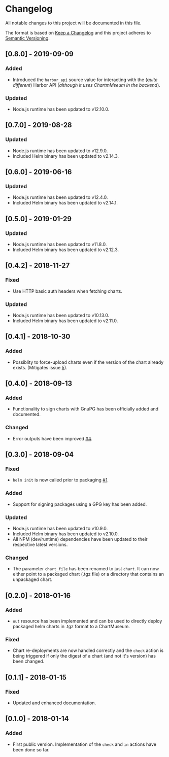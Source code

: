 # Changelog

All notable changes to this project will be documented in this file.

The format is based on [Keep a Changelog](http://keepachangelog.com/en/1.0.0/)
and this project adheres to [Semantic Versioning](http://semver.org/spec/v2.0.0.html).

## [0.8.0] - 2019-09-09

### Added

- Introduced the `harbor_api` source value for interacting with the (*quite different*)
  Harbor API (*although it uses ChartmMseum in the backend*).

### Updated

- Node.js runtime has been updated to v12.10.0.

## [0.7.0] - 2019-08-28

### Updated

- Node.js runtime has been updated to v12.9.0.
- Included Helm binary has been updated to v2.14.3.

## [0.6.0] - 2019-06-16

### Updated

- Node.js runtime has been updated to v12.4.0.
- Included Helm binary has been updated to v2.14.1.

## [0.5.0] - 2019-01-29

### Updated

- Node.js runtime has been updated to v11.8.0.
- Included Helm binary has been updated to v2.12.3.

## [0.4.2] - 2018-11-27

### Fixed

- Use HTTP basic auth headers when fetching charts.

### Updated

- Node.js runtime has been updated to v10.13.0.
- Included Helm binary has been updated to v2.11.0.

## [0.4.1] - 2018-10-30

### Added

- Possiblity to force-upload charts even if the version of the chart already
  exists. (Mitigates issue [5](https://github.com/cathive/concourse-chartmuseum-resource/issues/5)).

## [0.4.0] - 2018-09-13

### Added

- Functionality to sign charts with GnuPG has been officially added and documented.

### Changed

- Error outputs have been improved [#4](https://github.com/cathive/concourse-chartmuseum-resource/issues/4).

## [0.3.0] - 2018-09-04

### Fixed

- `helm init` is now called prior to packaging [#1](https://github.com/cathive/concourse-chartmuseum-resource/issues/1).

### Added

- Support for signing packages using a GPG key has been added.

### Updated

- Node.js runtime has been updated to v10.9.0.
- Included Helm binary has been updated to v2.10.0.
- All NPM (dev/runtime) dependencies have been updated to their respective latest
  versions.

### Changed

- The parameter `chart_file` has been renamed to just `chart`.
  It can now either point to a packaged chart (.tgz file) or a directory
  that contains an unpackaged chart.

## [0.2.0] - 2018-01-16

### Added

- `out` resource has been implemented and can be used to directly deploy packaged
  helm charts in .tgz format to a ChartMuseum.

### Fixed

- Chart re-deployments are now handled correctly and the `check` action is being
  triggered if only the digest of a chart (and not it's version) has been changed.

## [0.1.1] - 2018-01-15

### Fixed

- Updated and enhanced documentation.

## [0.1.0] - 2018-01-14

### Added

- First public version. Implementation of the `check` and `in` actions have been
  done so far.
